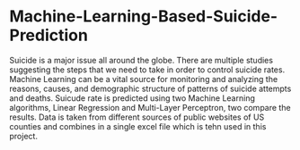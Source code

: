 # Machine-Learning-Based-Suicide-Prediction

Suicide is a major issue all around the globe. There are multiple studies suggesting the steps that we need to take in order to control suicide rates. Machine Learning can be a vital source for monitoring and analyzing the reasons, causes, and demographic structure of patterns of suicide attempts and deaths.
Suicude rate is predicted using two Machine Learning algorithms, Linear Regression and Multi-Layer Perceptron, two compare the results. Data is taken from different sources of public websites of US counties and combines in a single excel file which is tehn used in this project.

